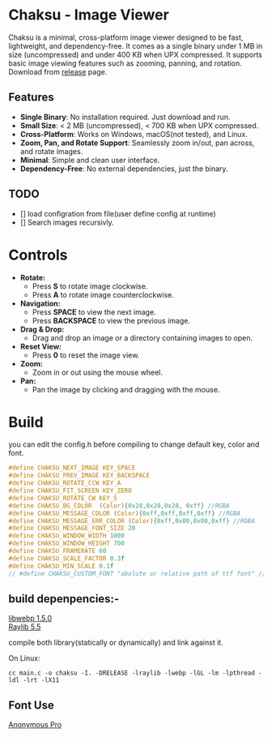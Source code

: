 # Chaksu - Image Viewer

Chaksu is a minimal, cross-platform image viewer designed to be fast, lightweight, and dependency-free. It comes as a single binary under 1 MB in size (uncompressed) and under 400 KB when UPX compressed. It supports basic image viewing features such as zooming, panning, and rotation.
Download from [release](https://github.com/jagannathhari/Chaksu/releases) page.

## Features

- **Single Binary**: No installation required. Just download and run.
- **Small Size**: < 2 MB (uncompressed), < 700 KB when UPX compressed.
- **Cross-Platform**: Works on Windows, macOS(not tested), and Linux.
- **Zoom, Pan, and Rotate Support**: Seamlessly zoom in/out, pan across, and rotate images.
- **Minimal**: Simple and clean user interface.
- **Dependency-Free**: No external dependencies, just the binary.

## TODO
- [] load configration from file(user define config at runtime)
- [] Search images recursivly.

# Controls

- **Rotate:**
  - Press **S** to rotate image clockwise.
  - Press **A** to rotate image counterclockwise.
- **Navigation:**
  - Press **SPACE** to view the next image.
  - Press **BACKSPACE** to view the previous image.
- **Drag & Drop:**
  - Drag and drop an image or a directory containing images to open.
- **Reset View:**
  - Press **0** to reset the image view.
- **Zoom:**
  - Zoom in or out using the mouse wheel.
- **Pan:**
  - Pan the image by clicking and dragging with the mouse.


# Build

you can edit the config.h before compiling to change default key, color and font.

```c
#define CHAKSU_NEXT_IMAGE KEY_SPACE
#define CHAKSU_PREV_IMAGE KEY_BACKSPACE
#define CHAKSU_ROTATE_CCW KEY_A
#define CHAKSU_FIT_SCREEN KEY_ZERO
#define CHAKSU_ROTATE_CW KEY_S
#define CHAKSU_BG_COLOR  (Color){0x28,0x28,0x28, 0xff} //RGBA
#define CHAKSU_MESSAGE_COLOR (Color){0xff,0xff,0xff,0xff} //RGBA
#define CHAKSU_MESSAGE_ERR_COLOR (Color){0xff,0x00,0x00,0xff} //RGBA
#define CHAKSU_MESSAGE_FONT_SIZE 20
#define CHAKSU_WINDOW_WIDTH 1000
#define CHAKSU_WINDOW_HEIGHT 700
#define CHAKSU_FRAMERATE 60
#define CHAKSU_SCALE_FACTOR 0.3f
#define CHAKSU_MIN_SCALE 0.1f
// #define CHAKSU_CUSTOM_FONT "abolute or relative path of ttf font" // ttf font file path

```
## build depenpencies:-
[libwebp 1.5.0](https://github.com/webmproject/libwebp/releases/tag/v1.5.0)<br>
[Raylib 5.5](https://github.com/raysan5/raylib/releases/tag/5.5)<br>

compile both library(statically or dynamically) and link against it.<br>

On Linux:

```
cc main.c -o chaksu -I. -DRELEASE -lraylib -lwebp -lGL -lm -lpthread -ldl -lrt -lX11
```
## Font Use
[Anonymous Pro](https://www.marksimonson.com/fonts/view/anonymous-pro/)

